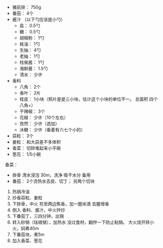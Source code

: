 
* 猪前排： 750g
* 番茄： 4个
* 酱汁 （以下勺应该是小勺）
  * 盐： 0.5勺
  * 糖： 0.5勺
  * 胡椒粉： 1勺
  * 蚝油： 1勺
  * 生抽： 4勺
  * 老抽： 1勺
  * 柱候酱： 1勺
  * 海鲜酱： 1.5勺
  * 清水： 少许
* 香料
  * 八角： 2个
  * 香叶： 2片
  * 桂皮： 1小块（照片是是三小块，估计这个小块的单位不一。 总面积 四个八角+）
  * 干辣椒： 3个
  * 花椒： 少许（10个左右）
  * 孜然： 少许（选加）
  * 冰糖： 少许（看着有六七个小的）
* 蒜粒： 3个
* 姜粒： 和大蒜差不多体积
* 香菜： 切碎堆起来小平碗
* 葱花： 1/5小碗


备菜：

* 排骨 清水浸泡 30m，洗净 吸干水分 备用
* 番茄： 2个烫热水去皮、切丁； 另两个切块

1. 热锅冷油
2. 炒香蒜粒、姜粒
3. 下排骨，中火 煎至两边焦香，加一圈米酒 去腥增香
4. 倒入 香料、酱汁，中火拌炒
5. 下番茄丁，三四分钟，出锅
6. 转入砂锅（珐琅锅），加热水 没过食材，翻拌一下防止粘锅。 大火烧开转小火，焖煮40m
7. 下番茄块，煮5m
8. 加入香菜、葱花
